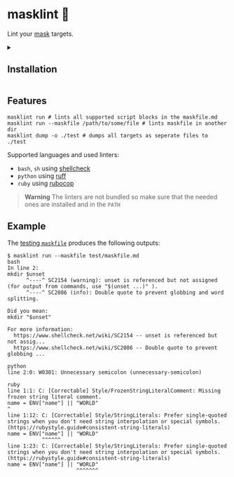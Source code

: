 # masklint 🥸

Lint your [mask](https://github.com/jacobdeichert/mask) targets.

<details>
<summary><h2>Installation</h3></summary>

### From source

If you have `cargo` installed you can just run the following.
Make sure that you have added Cargo's bin directory (e.g. `~/.cargo/bin`) to your `PATH`.

```shell
cargo install --git https://github.com/brumhard/masklint.git --tag latest
```

### Released binaries/packages

Download the desired version for your operating system and processor architecture from the [releases](https://github.com/brumhard/masklint/releases).
Make the file executable and place it in a directory available in your `$PATH`.

### Use with nix

```shell
nix run github:brumhard/masklint/latest
```

or

```nix
{
    inputs.masklint.url = "github:brumhard/masklint/latest";

    outputs = { masklint, ... }: {
        devShells.x86_64-linux.default = [masklint.packages.x86_64-linux.masklint];
    };
}
```

### Homebrew

```shell
brew install brumhard/tap/masklint
```

</details>

## Features

```shell
masklint run # lints all supported script blocks in the maskfile.md
masklint run --maskfile /path/to/some/file # lints maskfile in another dir
masklint dump -o ./test # dumps all targets as seperate files to ./test
```

Supported languages and used linters:

- `bash`, `sh` using [shellcheck](https://github.com/koalaman/shellcheck)
- `python` using [ruff](https://github.com/charliermarsh/ruff)
- `ruby` using [rubocop](https://github.com/rubocop/rubocop)

> **Warning**
> The linters are not bundled so make sure that the needed ones are installed and in the `PATH`

## Example

The [testing `maskfile`](test/maskfile.md) produces the following outputs:

```shell
$ masklint run --maskfile test/maskfile.md
bash
In line 2:
mkdir $unset
      ^----^ SC2154 (warning): unset is referenced but not assigned (for output from commands, use "$(unset ...)" ).
      ^----^ SC2086 (info): Double quote to prevent globbing and word splitting.

Did you mean: 
mkdir "$unset"

For more information:
  https://www.shellcheck.net/wiki/SC2154 -- unset is referenced but not assig...
  https://www.shellcheck.net/wiki/SC2086 -- Double quote to prevent globbing ...

python
line 2:0: W0301: Unnecessary semicolon (unnecessary-semicolon)

ruby
line 1:1: C: [Correctable] Style/FrozenStringLiteralComment: Missing frozen string literal comment.
name = ENV["name"] || "WORLD"
^
line 1:12: C: [Correctable] Style/StringLiterals: Prefer single-quoted strings when you don't need string interpolation or special symbols. (https://rubystyle.guide#consistent-string-literals)
name = ENV["name"] || "WORLD"
           ^^^^^^
line 1:23: C: [Correctable] Style/StringLiterals: Prefer single-quoted strings when you don't need string interpolation or special symbols. (https://rubystyle.guide#consistent-string-literals)
name = ENV["name"] || "WORLD"
                      ^^^^^^^
```
